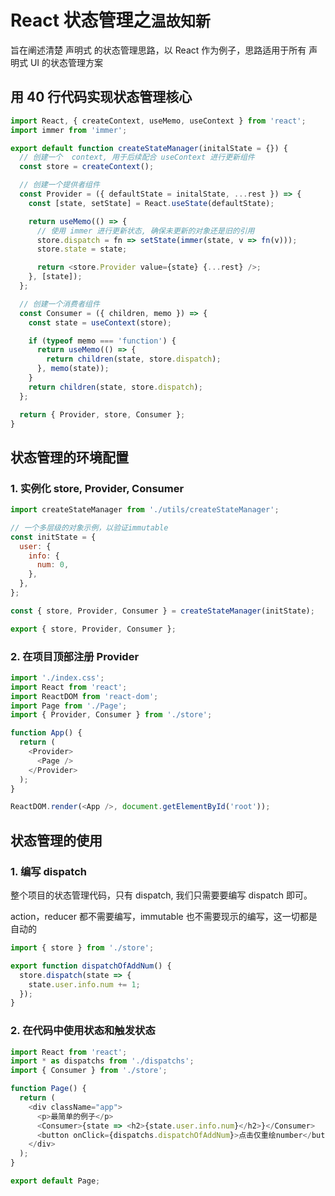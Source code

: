 # React 状态管理之`温故知新`

旨在阐述清楚 声明式 的状态管理思路，以 React 作为例子，思路适用于所有 声明式 UI 的状态管理方案

## 用 40 行代码实现状态管理核心

```js
import React, { createContext, useMemo, useContext } from 'react';
import immer from 'immer';

export default function createStateManager(initalState = {}) {
  // 创建一个  context, 用于后续配合 useContext 进行更新组件
  const store = createContext();

  // 创建一个提供者组件
  const Provider = ({ defaultState = initalState, ...rest }) => {
    const [state, setState] = React.useState(defaultState);

    return useMemo(() => {
      // 使用 immer 进行更新状态, 确保未更新的对象还是旧的引用
      store.dispatch = fn => setState(immer(state, v => fn(v)));
      store.state = state;

      return <store.Provider value={state} {...rest} />;
    }, [state]);
  };

  // 创建一个消费者组件
  const Consumer = ({ children, memo }) => {
    const state = useContext(store);

    if (typeof memo === 'function') {
      return useMemo(() => {
        return children(state, store.dispatch);
      }, memo(state));
    }
    return children(state, store.dispatch);
  };

  return { Provider, store, Consumer };
}
```

## 状态管理的环境配置

### 1. 实例化 store, Provider, Consumer

```js
import createStateManager from './utils/createStateManager';

// 一个多层级的对象示例，以验证immutable
const initState = {
  user: {
    info: {
      num: 0,
    },
  },
};

const { store, Provider, Consumer } = createStateManager(initState);

export { store, Provider, Consumer };
```

### 2. 在项目顶部注册 Provider

```js
import './index.css';
import React from 'react';
import ReactDOM from 'react-dom';
import Page from './Page';
import { Provider, Consumer } from './store';

function App() {
  return (
    <Provider>
      <Page />
    </Provider>
  );
}

ReactDOM.render(<App />, document.getElementById('root'));
```

## 状态管理的使用

### 1. 编写 dispatch

整个项目的状态管理代码，只有 dispatch, 我们只需要要编写 dispatch 即可。

action，reducer 都不需要编写，immutable 也不需要现示的编写，这一切都是自动的

```js
import { store } from './store';

export function dispatchOfAddNum() {
  store.dispatch(state => {
    state.user.info.num += 1;
  });
}
```

### 2. 在代码中使用状态和触发状态

```js
import React from 'react';
import * as dispatchs from './dispatchs';
import { Consumer } from './store';

function Page() {
  return (
    <div className="app">
      <p>最简单的例子</p>
      <Consumer>{state => <h2>{state.user.info.num}</h2>}</Consumer>
      <button onClick={dispatchs.dispatchOfAddNum}>点击仅重绘number</button>
    </div>
  );
}

export default Page;
```
